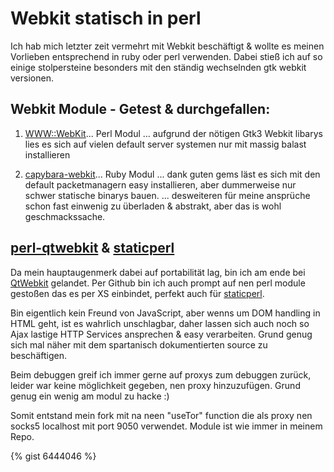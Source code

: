 Webkit statisch in perl
========================================

Ich hab mich letzter zeit vermehrt mit Webkit beschäftigt & wollte es meinen Vorlieben entsprechend in ruby oder perl verwenden.
Dabei stieß ich auf so einige stolpersteine besonders mit den ständig wechselnden gtk webkit versionen.


Webkit Module - Getest & durchgefallen:
-------------------------

1. [WWW::WebKit](http://search.cpan.org/~nine/WWW-WebKit-0.05/lib/WWW/WebKit.pm)... Perl Modul
... aufgrund der nötigen Gtk3 Webkit libarys lies es sich auf vielen default server systemen nur mit massig balast installieren

2. [capybara-webkit](https://github.com/thoughtbot/capybara-webkit)... Ruby Modul
... dank guten gems läst es sich mit den default packetmanagern easy installieren, aber dummerweise nur schwer statische binarys bauen.
... desweiteren für meine ansprüche schon fast einwenig zu überladen & abstrakt, aber das is wohl geschmackssache.


[perl-qtwebkit](https://github.com/natedat/perl-qtwebkit) & [staticperl](http://search.cpan.org/~mlehmann/App-Staticperl-1.43/bin/staticperl)
-----------------------------------------------------------------------------------------------------------------------------------------

Da mein hauptaugenmerk dabei auf portabilität lag, bin ich am ende bei [QtWebkit](http://qt-project.org/doc/qt-5.0/qtwebkit/qtwebkit-module.html) gelandet.
Per Github bin ich auch prompt auf nen perl module gestoßen das es per XS einbindet, perfekt auch für [staticperl](http://search.cpan.org/~mlehmann/App-Staticperl-1.43/bin/staticperl).


Bin eigentlich kein Freund von JavaScript, aber wenns um DOM handling in HTML geht, ist es wahrlich unschlagbar, daher lassen sich auch noch so Ajax lastige HTTP Services ansprechen & easy verarbeiten.
Grund genug sich mal näher mit dem spartanisch dokumentierten source zu beschäftigen. 

Beim debuggen greif ich immer gerne auf proxys zum debuggen zurück, leider war keine möglichkeit gegeben, nen proxy
hinzuzufügen. Grund genug ein wenig am modul zu hacke :)

Somit entstand mein fork mit na neen "useTor" function die als proxy nen socks5 localhost mit port 9050 verwendet.
Module ist wie immer in meinem Repo.

{% gist 6444046 %}



